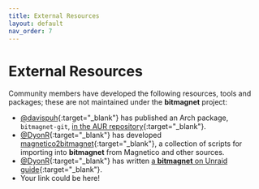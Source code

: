 ```yaml
---
title: External Resources
layout: default
nav_order: 7
---
```


# External Resources

Community members have developed the following resources, tools and packages; these are not maintained under the **bitmagnet** project:

- [@davispuh](https://github.com/davispuh){:target="\_blank"} has published an Arch package, `bitmagnet-git`, [in the AUR repository](https://aur.archlinux.org/packages/bitmagnet-git){:target="\_blank"}.
- [@DyonR](https://github.com/DyonR){:target="\_blank"} has developed [magnetico2bitmagnet](https://github.com/DyonR/magnetico2bitmagnet){:target="\_blank"}, a collection of scripts for importing into **bitmagnet** from Magnetico and other sources.
- [@DyonR](https://github.com/DyonR){:target="\_blank"} has written [a **bitmagnet** on Unraid guide](https://github.com/DyonR/bitmagnet-unraid){:target="\_blank"}.
- Your link could be here!
